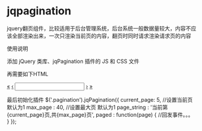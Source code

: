 # jqpagination
jquery翻页组件，比较适用于后台管理系统，后台系统一般数据量较大，内容不应该全部渲染出来，一次只渲染当前页的内容，翻页时同时请求渲染请求页的内容

使用说明

添加 jQuery 类库、jqPagination 插件的 JS 和 CSS 文件
<link rel="stylesheet" href="jqpagination.css"/>
<script src="jquery-1.6.2.min.js"></script>
<script src="jquery.jqpagination.min.js"></script>

再需要如下HTML
<div class="pagination">
  <a href="#" class="first" data-action="first">&laquo;</a>
  <a href="#" class="previous" data-action="previous">&lsaquo;</a>
  <input type="text" readonly="readonly" data-max-page="40" />
  <a href="#" class="next" data-action="next">&rsaquo;</a>
  <a href="#" class="last" data-action="last">&raquo;</a>
</div>

最后初始化插件
$('.pagination').jqPagination({
  current_page: 5, //设置当前页 默认为1
  max_page : 40, //设置最大页 默认为1
  page_string : '当前第{current_page}页,共{max_page}页',
  paged : function(page) {
      //回发事件。。。
      }
});

